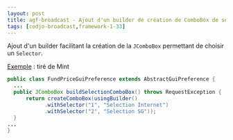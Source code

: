 ```yaml
---
layout: post
title: agf-broadcast - Ajout d'un builder de création de ComboBox de selection
tags: [codjo-broadcast,framework-1-33]
---
```

Ajout d'un builder facilitant la création de la ```JComboBox``` permettant de choisir un ```Selector```.

<u>Exemple</u> : tiré de Mint
```java
public class FundPriceGuiPreference extends AbstractGuiPreference {
  ...
  public JComboBox buildSelectionComboBox() throws RequestException {
      return createComboBox(usingBuilder()
            .withSelector("1", "Selection Internet")
            .withSelector("2", "Selection SG"));
  }
...
}
```
